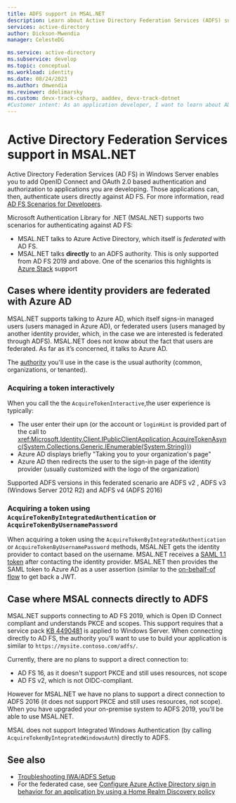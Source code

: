 ```yaml
---
title: ADFS support in MSAL.NET 
description: Learn about Active Directory Federation Services (ADFS) support in the Microsoft Authentication Library for .NET (MSAL.NET).
services: active-directory
author: Dickson-Mwendia
manager: CelesteDG

ms.service: active-directory
ms.subservice: develop
ms.topic: conceptual
ms.workload: identity
ms.date: 08/24/2023
ms.author: dmwendia
ms.reviewer: ddelimarsky
ms.custom: devx-track-csharp, aaddev, devx-track-dotnet
#Customer intent: As an application developer, I want to learn about AD FS support in MSAL.NET so I can decide if this platform meets my application development needs and requirements.
---
```


# Active Directory Federation Services support in MSAL.NET

Active Directory Federation Services (AD FS) in Windows Server enables you to add OpenID Connect and OAuth 2.0 based authentication and authorization to applications you are developing. Those applications can, then, authenticate users directly against AD FS. For more information, read [AD FS Scenarios for Developers](/windows-server/identity/ad-fs/overview/ad-fs-openid-connect-oauth-flows-scenarios).

Microsoft Authentication Library for .NET (MSAL.NET) supports two scenarios for authenticating against AD FS:

- MSAL.NET talks to Azure Active Directory, which itself is *federated* with AD FS.
- MSAL.NET talks **directly** to an ADFS authority. This is only supported from AD FS 2019 and above. One of the scenarios this highlights is [Azure Stack](https://azure.microsoft.com/overview/azure-stack/) support

## Cases where identity providers are federated with Azure AD

MSAL.NET supports talking to Azure AD, which itself signs-in managed users (users managed in Azure AD), or federated users (users managed by another identity provider, which, in the case we are interested is federated through ADFS). MSAL.NET does not know about the fact that users are federated. As far as it’s concerned, it talks to Azure AD.

The [authority](/azure/active-directory/develop/msal-client-applications) you'll use in the case is the usual authority (common, organizations, or tenanted).

### Acquiring a token interactively

When you call the the `AcquireTokenInteractive`,the user experience is typically: 

- The user enter their upn (or the account or `loginHint` is provided part of the call to <xref:Microsoft.Identity.Client.IPublicClientApplication.AcquireTokenAsync(System.Collections.Generic.IEnumerable{System.String})>)
- Azure AD displays briefly "Taking you to your organization's page"
- Azure AD then redirects the user to the sign-in page of the identity provider (usually customized with the logo of the organization)

Supported ADFS versions in this federated scenario are ADFS v2 , ADFS v3 (Windows Server 2012 R2) and ADFS v4 (ADFS 2016)

### Acquiring a token using `AcquireTokenByIntegratedAuthentication` or `AcquireTokenByUsernamePassword`

When acquiring a token using the `AcquireTokenByIntegratedAuthentication` or `AcquireTokenByUsernamePassword` methods, MSAL.NET gets the identity provider to contact based on the username.  MSAL.NET receives a [SAML 1.1 token](/azure/active-directory/develop/reference-saml-tokens) after contacting the identity provider.  MSAL.NET then provides the SAML token to Azure AD as a user assertion (similar to the [on-behalf-of flow](../web-apps-apis/on-behalf-of-flow.md) to get back a JWT.

## Case where MSAL connects directly to ADFS

MSAL.NET supports connecting to AD FS 2019, which is Open ID Connect compliant and understands PKCE and scopes. This support requires that a service pack [KB 4490481](https://support.microsoft.com/help/4490481/windows-10-update-kb4490481) is applied to Windows Server. When connecting directly to AD FS, the authority you'll want to use to build your application is similar to `https://mysite.contoso.com/adfs/`.

Currently, there are no plans to support a direct connection to:

- AD FS 16, as it doesn't support PKCE and still uses resources, not scope
- AD FS v2, which is not OIDC-compliant.

However for MSAL.NET we have no plans to support a direct connection to ADFS 2016 (it does not support PKCE and still uses resources, not scope). When you have upgraded your on-premise system to ADFS 2019, you'll be able to use MSAL.NET.

MSAL does not support Integrated Windows Authentication (by calling `AcquireTokenByIntegratedWindowsAuth`) directly to ADFS.

## See also

- [Troubleshooting IWA/ADFS Setup](/windows-server/identity/ad-fs/troubleshooting/ad-fs-tshoot-iwa)
- For the federated case, see [Configure Azure Active Directory sign in behavior for an application by using a Home Realm Discovery policy](/azure/active-directory/manage-apps/configure-authentication-for-federated-users-portal)
